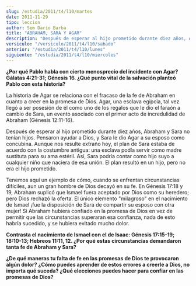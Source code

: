 ```yaml
---
slug: /estudia/2011/t4/l10/martes
date: 2011-11-29
tipo: leccion
author: Sem Dario Barba
title: "ABRAHAM, SARA Y AGAR"
description: "Después de esperar al hijo prometido durante diez años, Abraham y Sara no  tenían hijos. Pensaron ayudar a Dios, y Sara le dio Agar a su esposo como  concubina. Aunque nos resulte extraño hoy, el plan de Sara estaba de acuerdo  con la costumbre antigua: una esclava podía servi..."
versiculo: "/versiculo/2011/t4/l10/sabado"
anterior: "/estudia/2011/t4/l10/lunes"
siguiente: "/estudia/2011/t4/l10/miercoles"
---
```


**¿Por qué Pablo habla con cierto menosprecio del incidente con Agar? Gálatas 4:21-31; Génesis 16. ¿Qué punto vital de la salvación planteó Pablo con esta historia?**

La historia de Agar se relaciona con el fracaso de la fe de Abraham en cuanto a creer en la promesa de Dios. Agar, una esclava egipcia, tal vez llegó a ser posesión de él como uno de los regalos que le dio el faraón a cambio de Sara, un evento asociado con el primer acto de incredulidad de Abraham (Génesis 12:11-16).

Después de esperar al hijo prometido durante diez años, Abraham y Sara no tenían hijos. Pensaron ayudar a Dios, y Sara le dio Agar a su esposo como concubina. Aunque nos resulte extraño hoy, el plan de Sara estaba de acuerdo con la costumbre antigua: una esclava podía servir como madre sustituta para su ama estéril. Así, Sara podría contar como hijo suyo a cualquier niño que naciera de esa unión. El plan resultó en un hijo, pero no era el hijo prometido.

Tenemos aquí un ejemplo de cómo, cuando se enfrentan circunstancias difíciles, aun un gran hombre de Dios decayó en su fe. En Génesis 17:18 y 19, Abraham suplicó que Ismael fuera aceptado por Dios como su heredero; pero Dios rechazó la oferta. El único elemento "milagroso" en el nacimiento de Ismael ¡fue la disposición de Sara de compartir su esposo con otra mujer! Si Abraham hubiera confiado en la promesa de Dios en vez de permitir que las circunstancias superaran esa confianza, nada de esto habría sucedido, y se hubiera evitado mucho dolor.

**Contrasta el nacimiento de Ismael con el de Isaac: Génesis 17:15-19; 18:10-13; Hebreos 11:11, 12. ¿Por qué estas circunstancias demandaron tanta fe de Abraham y Sara?**

**¿De qué maneras tu falta de fe en las promesas de Dios te provocaron algún dolor? ¿Cómo puedes aprender de estos errores a creerle a Dios, no importa qué suceda? ¿Qué elecciones puedes hacer para confiar en las promesas de Dios?**
